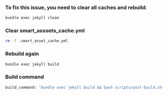 ### To fix this issue, you need to clear all caches and rebuild:

```bash
bundle exec jekyll clean
```

### Clear smart_asssets_cache.yml

```bash
rm -f .smart_asset_cache.yml
```

### Rebuild again

```bash
bundle exec jekyll build
```


### Build command

```bash
build_command: "bundle exec jekyll build && bash scripts/post-build.sh"
```
